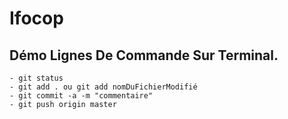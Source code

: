 # Ifocop

## Démo Lignes De Commande Sur Terminal.
	- git status
	- git add . ou git add nomDuFichierModifié
	- git commit -a -m "commentaire"
	- git push origin master
